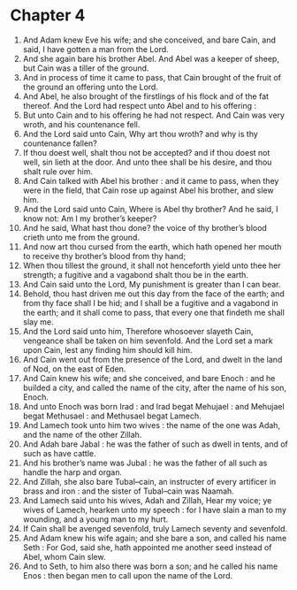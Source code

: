 # Chapter 4

1. And Adam knew Eve his wife; and she conceived, and bare Cain, and said, I have gotten a man from the Lord.
2. And she again bare his brother Abel. And Abel was a keeper of sheep, but Cain was a tiller of the ground.
3. And in process of time it came to pass, that Cain brought of the fruit of the ground an offering unto the Lord.
4. And Abel, he also brought of the firstlings of his flock and of the fat thereof. And the Lord had respect unto Abel and to his offering :
5. But unto Cain and to his offering he had not respect. And Cain was very wroth, and his countenance fell.
6. And the Lord said unto Cain, Why art thou wroth? and why is thy countenance fallen?
7. If thou doest well, shalt thou not be accepted? and if thou doest not well, sin lieth at the door. And unto thee shall be his desire, and thou shalt rule over him.
8. And Cain talked with Abel his brother : and it came to pass, when they were in the field, that Cain rose up against Abel his brother, and slew him.
9. And the Lord said unto Cain, Where is Abel thy brother? And he said, I know not: Am I my brother’s keeper?
10. And he said, What hast thou done? the voice of thy brother’s blood crieth unto me from the ground.
11. And now art thou cursed from the earth, which hath opened her mouth to receive thy brother’s blood from thy hand;
12. When thou tillest the ground, it shall not henceforth yield unto thee her strength; a fugitive and a vagabond shalt thou be in the earth.
13. And Cain said unto the Lord, My punishment is greater than I can bear.
14. Behold, thou hast driven me out this day from the face of the earth; and from thy face shall I be hid; and I shall be a fugitive and a vagabond in the earth; and it shall come to pass, that every one that findeth me shall slay me.
15. And the Lord said unto him, Therefore whosoever slayeth Cain, vengeance shall be taken on him sevenfold. And the Lord set a mark upon Cain, lest any finding him should kill him.
16. And Cain went out from the presence of the Lord, and dwelt in the land of Nod, on the east of Eden.
17. And Cain knew his wife; and she conceived, and bare Enoch : and he builded a city, and called the name of the city, after the name of his son, Enoch.
18. And unto Enoch was born Irad : and Irad begat Mehujael : and Mehujael begat Methusael : and Methusael begat Lamech.
19. And Lamech took unto him two wives : the name of the one was Adah, and the name of the other Zillah.
20. And Adah bare Jabal : he was the father of such as dwell in tents, and of such as have cattle.
21. And his brother’s name was Jubal : he was the father of all such as handle the harp and organ.
22. And Zillah, she also bare Tubal–cain, an instructer of every artificer in brass and iron : and the sister of Tubal–cain was Naamah.
23. And Lamech said unto his wives, Adah and Zillah, Hear my voice; ye wives of Lamech, hearken unto my speech : for I have slain a man to my wounding, and a young man to my hurt.
24. If Cain shall be avenged sevenfold, truly Lamech seventy and sevenfold.
25. And Adam knew his wife again; and she bare a son, and called his name Seth : For God, said she, hath appointed me another seed instead of Abel, whom Cain slew.
26. And to Seth, to him also there was born a son; and he called his name Enos : then began men to call upon the name of the Lord.


